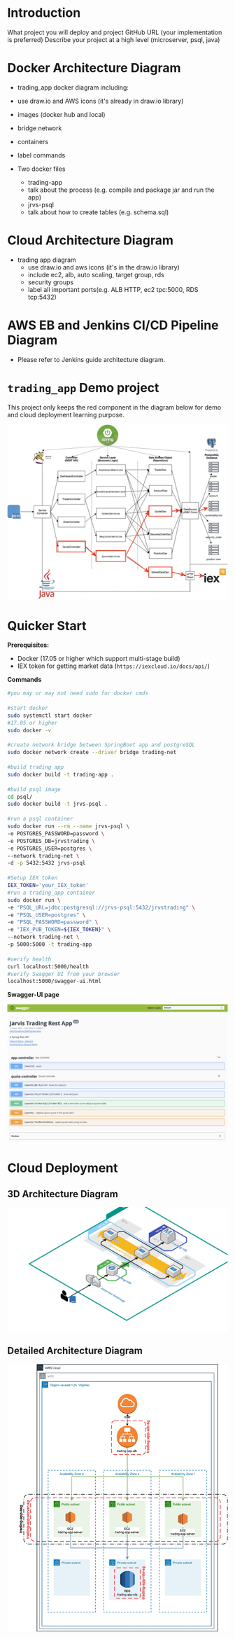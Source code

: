 # Introduction
What project you will deploy and project GitHub URL (your implementation is preferred)
Describe your project at a high level (microserver, psql, java)

# Docker Architecture Diagram
- trading_app docker diagram including:
 - use draw.io and AWS icons (it's already in draw.io library)
 - images (docker hub and local)
 - bridge network
 - containers
 - label commands

- Two docker files
  - trading-app
   - talk about the process (e.g. compile and package jar and run the app)
  - jrvs-psql
   - talk about how to create tables (e.g. schema.sql)

# Cloud Architecture Diagram
- trading app diagram
  - use draw.io and aws icons (it's in the draw.io library)
  - include ec2, alb, auto scaling, target group, rds
  - security groups
  - label all important ports(e.g. ALB HTTP, ec2 tpc:5000, RDS tcp:5432)
  
# AWS EB and Jenkins CI/CD Pipeline Diagram
- Please refer to Jenkins guide architecture diagram.


# `trading_app` Demo project

This project only keeps the red component in the diagram below for demo and cloud deployment learning purpose.

![5A13915F-507C-4510-B803-58B608025AEF](assets/5A13915F-507C-4510-B803-58B608025AEF.png)

# Quicker Start

**Prerequisites:**

* Docker (17.05 or higher which support multi-stage build)
* IEX token for getting market data (`https://iexcloud.io/docs/api/`) 

**Commands**

```bash
#you may or may not need sudo for docker cmds

#start docker
sudo systemctl start docker
#17.05 or higher
sudo docker -v

#create network bridge between SpringBoot app and postgreSQL
sudo docker network create --driver bridge trading-net

#build trading app
sudo docker build -t trading-app .

#build psql image
cd psql/
sudo docker build -t jrvs-psql .

#run a psql container
sudo docker run --rm --name jrvs-psql \
-e POSTGRES_PASSWORD=password \
-e POSTGRES_DB=jrvstrading \
-e POSTGRES_USER=postgres \
--network trading-net \
-d -p 5432:5432 jrvs-psql

#Setup IEX token
IEX_TOKEN='your_IEX_token'
#run a trading_app container
sudo docker run \
-e "PSQL_URL=jdbc:postgresql://jrvs-psql:5432/jrvstrading" \
-e "PSQL_USER=postgres" \
-e "PSQL_PASSWORD=password" \
-e "IEX_PUB_TOKEN=${IEX_TOKEN}" \
--network trading-net \
-p 5000:5000 -t trading-app

#verify health
curl localhost:5000/health
#verify Swagger UI from your browser
localhost:5000/swagger-ui.html

```

**Swagger-UI page**

![image-20190728122934989](assets/image-20190728122934989.png)

# Cloud Deployment

## 3D Architecture Diagram



![aws_diagram_3d](assets/aws_diagram_3d.png)

## Detailed Architecture Diagram

![img](assets/aws_diagram.jpeg)
